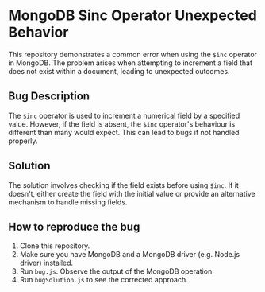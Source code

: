 # MongoDB $inc Operator Unexpected Behavior
This repository demonstrates a common error when using the `$inc` operator in MongoDB. The problem arises when attempting to increment a field that does not exist within a document, leading to unexpected outcomes.

## Bug Description
The `$inc` operator is used to increment a numerical field by a specified value.  However, if the field is absent, the `$inc` operator's behaviour is different than many would expect.  This can lead to bugs if not handled properly.

## Solution
The solution involves checking if the field exists before using `$inc`. If it doesn't, either create the field with the initial value or provide an alternative mechanism to handle missing fields.

## How to reproduce the bug
1. Clone this repository.
2. Make sure you have MongoDB and a MongoDB driver (e.g. Node.js driver) installed.
3. Run `bug.js`.  Observe the output of the MongoDB operation.
4. Run `bugSolution.js` to see the corrected approach.
